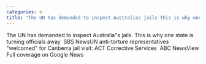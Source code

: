 ```yaml
---
categories: e
title: "The UN has demanded to inspect Australias jails This is why one state is turning officials away  SBS News"
---
```

The UN has demanded to inspect Australia"s jails. This is why one state is turning officials away&nbsp;&nbsp;SBS NewsUN anti-torture representatives "welcomed" for Canberra jail visit: ACT Corrective Services&nbsp;&nbsp;ABC NewsView Full coverage on Google News